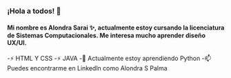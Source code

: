 ### ¡Hola a todos! 👋
#### Mi nombre es Alondra Sarai ✨, actualmente estoy cursando la licenciatura de Sistemas Computacionales. Me interesa mucho aprender diseño UX/UI.
-⚡ HTML Y CSS
-⚡ JAVA
-🌱 Actualmente estoy aprendiendo Python
-📫 Puedes encontrarme en Linkedln como Alondra S Palma

<!--
**AlondraPalma23/AlondraPalma23** is a ✨ _special_ ✨ repository because its `README.md` (this file) appears on your GitHub profile.

Here are some ideas to get you started:

- 🔭 I’m currently working on ...
- 🌱 I’m currently learning ...
- 👯 I’m looking to collaborate on ...
- 🤔 I’m looking for help with ...
- 💬 Ask me about ...
- 📫 How to reach me: ...
- 😄 Pronouns: ...
- ⚡ Fun fact: ...
-->

